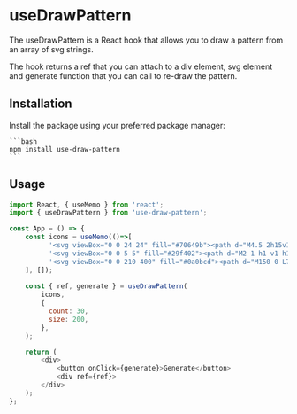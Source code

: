 # useDrawPattern 


The useDrawPattern is a React hook that allows you to draw a pattern from an array of svg strings.

The hook returns a ref that you can attach to a div element, svg element and generate function that you can call to re-draw the pattern.


## Installation
Install the package using your preferred package manager:
    
    ```bash
    npm install use-draw-pattern
    ```

## Usage

```javascript
import React, { useMemo } from 'react';
import { useDrawPattern } from 'use-draw-pattern';

const App = () => {
    const icons = useMemo(()=>[
          '<svg viewBox="0 0 24 24" fill="#70649b"><path d="M4.5 2h15v15h-15z"/></svg>',
          '<svg viewBox="0 0 5 5" fill="#29f402"><path d="M2 1 h1 v1 h1 v1 h-1 v1 h-1 v-1 h-1 v-1 h1 z"/></svg>',
          '<svg viewBox="0 0 210 400" fill="#0a0bcd"><path d="M150 0 L75 200 L225 200 Z"/></svg>',
    ], []);
    
    const { ref, generate } = useDrawPattern(
        icons,
        {
          count: 30,
          size: 200,
        },
    );

    return (
        <div>
            <button onClick={generate}>Generate</button>
            <div ref={ref}>
        </div>
    );
};